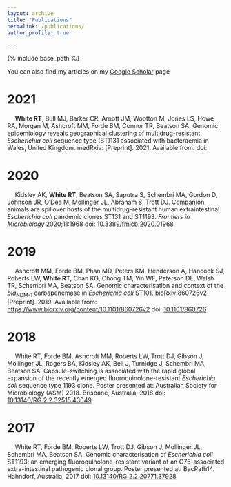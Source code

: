 ```yaml
---
layout: archive
title: "Publications"
permalink: /publications/
author_profile: true

---
```


{% include base_path %}

  You can also find my articles on my [Google Scholar](https://scholar.google.com/citations?user=NwdWAb4AAAAJ&hl=en) page
  
2021
====
&emsp; **White RT**, Bull MJ, Barker CR, Arnott JM, Wootton M, Jones LS, Howe RA, Morgan M, Ashcroft MM, Forde BM, Connor TR, Beatson SA. Genomic epidemiology reveals geographical clustering of multidrug-resistant *Escherichia coli* sequence type (ST)131 associated with bacteraemia in Wales, United Kingdom. medRxiv:<Insert> [Preprint]. 2021. Available from: <Insert> doi: <Insert>
  
2020
====
&emsp; Kidsley AK, **White RT**, Beatson SA, Saputra S, Schembri MA, Gordon D, Johnson JR, O’Dea M, Mollinger JL, Abraham S, Trott DJ. Companion animals are spillover hosts of the multidrug-resistant human extraintestinal *Escherichia coli* pandemic clones ST131 and ST1193. *Frontiers in Microbiology* 2020;11:1968 doi: [10.3389/fmicb.2020.01968](https://doi.org/10.3389/fmicb.2020.01968) 

<span class="__dimensions_badge_embed__" data-doi="10.3389/fmicb.2020.01968" data-style="small_circle" data-hide-zero-citations="true"> <span data-badge-popover="right" data-badge-type="donut" data-doi="10.3389/fmicb.2020.01968" data-hide-no-mentions="true" class="altmetric-embed"> </span>

2019
====
&emsp; Ashcroft MM, Forde BM, Phan MD, Peters KM, Henderson A, Hancock SJ, Roberts LW, **White RT**, Chan KG, Chong TM, Yin WF, Paterson DL, Walsh TR, Schembri MA, Beatson SA. Genomic characterisation and context of the *bla*<sub>NDM-1</sub> carbapenemase in *Escherichia coli* ST101. bioRxiv:860726v2 [Preprint]. 2019. Available from: https://www.biorxiv.org/content/10.1101/860726v2 doi: [10.1101/860726](https://doi.org/10.1101/860726) 

<span class="__dimensions_badge_embed__" data-doi="10.1101/860726" data-style="small_circle" data-hide-zero-citations="true"> <span data-badge-popover="right" data-badge-type="donut" data-doi="10.1101/860726" data-hide-no-mentions="true" class="altmetric-embed"> </span>
  
2018
====
&emsp; White RT, Forde BM, Ashcroft MM, Roberts LW, Trott DJ, Gibson J, Mollinger JL, Rogers BA, Kidsley AK, Bell J, Turnidge J, Schembri MA, Beatson SA. Capsule-switching is associated with the rapid global expansion of the recently emerged fluoroquinolone-resistant *Escherichia coli* sequence type 1193 clone. Poster presented at: Australian Society for Microbiology (ASM) 2018. Brisbane, Australia; 2018 doi: [10.13140/RG.2.2.32515.43049](http://dx.doi.org/10.13140/RG.2.2.32515.43049)

<span class="__dimensions_badge_embed__" data-doi="10.13140/RG.2.2.32515.43049" data-style="small_circle" data-hide-zero-citations="true"> <span data-badge-popover="right" data-badge-type="donut" data-doi="10.13140/RG.2.2.32515.43049" data-hide-no-mentions="true" class="altmetric-embed"> </span>
  
2017
====
&emsp; White RT, Forde BM, Roberts LW, Trott DJ, Gibson J, Mollinger JL, Schembri MA, Beatson SA. Genomic characterisation of *Escherichia coli* ST1193: an emerging fluoroquinolone-resistant variant of an O75-associated extra-intestinal pathogenic clonal group. Poster presented at: BacPath14. Hahndorf, Australia; 2017 doi: [10.13140/RG.2.2.20771.37928](http://dx.doi.org/10.13140/RG.2.2.20771.37928)
  
<span class="__dimensions_badge_embed__" data-doi="10.13140/RG.2.2.20771.37928" data-style="small_circle" data-hide-zero-citations="true"> <span data-badge-popover="right" data-badge-type="donut" data-doi="10.13140/RG.2.2.20771.37928" data-hide-no-mentions="true" class="altmetric-embed"> </span>
  
  
  
<script type='text/javascript' src='https://d1bxh8uas1mnw7.cloudfront.net/assets/embed.js'></script>
<script async src="https://badge.dimensions.ai/badge.js" charset="utf-8"></script>
